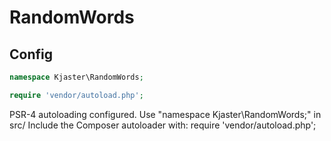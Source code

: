 # RandomWords
## Config

```php 
namespace Kjaster\RandomWords;

require 'vendor/autoload.php';
```
PSR-4 autoloading configured. Use "namespace Kjaster\RandomWords;" in src/
Include the Composer autoloader with: require 'vendor/autoload.php';